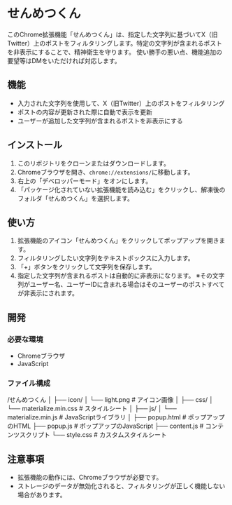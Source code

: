 # せんめつくん

このChrome拡張機能「せんめつくん」は、指定した文字列に基づいてX（旧Twitter）上のポストをフィルタリングします。特定の文字列が含まれるポストを非表示にすることで、精神衛生を守ります。
使い勝手の悪い点、機能追加の要望等はDMをいただければ対応します。

## 機能

- 入力された文字列を使用して、X（旧Twitter）上のポストをフィルタリング
- ポストの内容が更新された際に自動で表示を更新
- ユーザーが追加した文字列が含まれるポストを非表示にする

## インストール

1. このリポジトリをクローンまたはダウンロードします。
2. Chromeブラウザを開き、`chrome://extensions/`に移動します。
3. 右上の「デベロッパーモード」をオンにします。
4. 「パッケージ化されていない拡張機能を読み込む」をクリックし、解凍後のフォルダ「せんめつくん」を選択します。

## 使い方

1. 拡張機能のアイコン「せんめつくん」をクリックしてポップアップを開きます。
2. フィルタリングしたい文字列をテキストボックスに入力します。
3. 「+」ボタンをクリックして文字列を保存します。
4. 指定した文字列が含まれるポストは自動的に非表示になります。
※その文字列がユーザー名、ユーザーIDに含まれる場合はそのユーザーのポストすべてが非表示にされます。

## 開発

### 必要な環境

- Chromeブラウザ
- JavaScript

### ファイル構成

/せんめつくん
│
├── icon/
│   └── light.png          # アイコン画像
│
├── css/
│   └── materialize.min.css # スタイルシート
│
├── js/
│   └── materialize.min.js  # JavaScriptライブラリ
│
├── popup.html              # ポップアップのHTML
├── popup.js                # ポップアップのJavaScript
├── content.js              # コンテンツスクリプト
└── style.css               # カスタムスタイルシート


## 注意事項

- 拡張機能の動作には、Chromeブラウザが必要です。
- ストレージのデータが無効化されると、フィルタリングが正しく機能しない場合があります。
